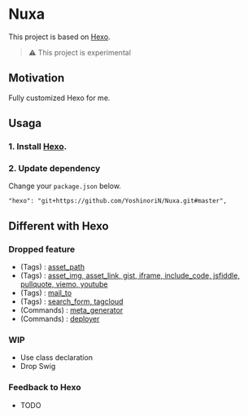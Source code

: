 # Nuxa

This project is based on [Hexo](https://github.com/hexojs/hexo).

> :warning: This project is experimental

## Motivation

Fully customized Hexo for me.

## Usaga

### 1. Install [Hexo](https://github.com/hexojs/hexo).
### 2. Update dependency

Change your `package.json` below.

```
"hexo": "git+https://github.com/YoshinoriN/Nuxa.git#master",
```

## Different with Hexo

### Dropped feature

* (Tags) : [asset_path](https://github.com/YoshinoriN/Nuxa/commit/f3558c50647b4f4509a6b50dd39fba3316ba3296)
* (Tags) : [asset_img, asset_link, gist, iframe, include_code, jsfiddle, pullquote, viemo, youtube](https://github.com/YoshinoriN/Nuxa/commit/98e2d040c13134e9f7a588244e8a4752614a0d6f)
* (Tags) : [mail_to](https://github.com/YoshinoriN/Nuxa/commit/b4e7a45f412074319c6127d53e8d1004240fecc2)
* (Tags) : [search_form, tagcloud](https://github.com/YoshinoriN/Nuxa/commit/ece42b8f0459a75788e2481614a74cf8688c96cc)
* (Commands) : [meta_generator](https://github.com/YoshinoriN/Nuxa/commit/da3eb0aca9814e9ffb074557f2dac33eb054e6b7)
* (Commands) : [deployer](https://github.com/YoshinoriN/Nuxa/commit/b27dd4983053366278fe5b02d42efd5939f97ef0)

### WIP

* Use class declaration
* Drop Swig

### Feedback to Hexo

* TODO
